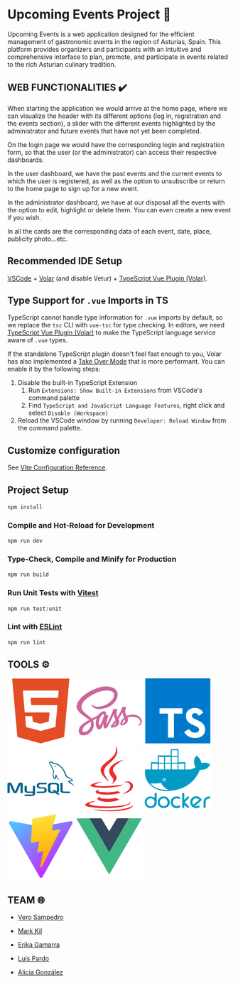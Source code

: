 # Upcoming Events Project 📜

Upcoming Events is a web application designed for the efficient management of gastronomic events in the region of Asturias, Spain. This platform provides organizers and participants with an intuitive and comprehensive interface to plan, promote, and participate in events related to the rich Asturian culinary tradition.

## WEB FUNCTIONALITIES ✔️

When starting the application we would arrive at the home page, where we can visualize the header with its different options (log in, registration and the events section), a slider with the different events highlighted by the administrator and future events that have not yet been completed.

On the login page we would have the corresponding login and registration form, so that the user (or the administrator) can access their respective dashboards. 

In the user dashboard, we have the past events and the current events to which the user is registered, as well as the option to unsubscribe or return to the home page to sign up for a new event.

In the administrator dashboard, we have at our disposal all the events with the option to edit, highlight or delete them. You can even create a new event if you wish.

In all the cards are the corresponding data of each event, date, place, publicity photo...etc.

## Recommended IDE Setup

[VSCode](https://code.visualstudio.com/) + [Volar](https://marketplace.visualstudio.com/items?itemName=Vue.volar) (and disable Vetur) + [TypeScript Vue Plugin (Volar)](https://marketplace.visualstudio.com/items?itemName=Vue.vscode-typescript-vue-plugin).

## Type Support for `.vue` Imports in TS

TypeScript cannot handle type information for `.vue` imports by default, so we replace the `tsc` CLI with `vue-tsc` for type checking. In editors, we need [TypeScript Vue Plugin (Volar)](https://marketplace.visualstudio.com/items?itemName=Vue.vscode-typescript-vue-plugin) to make the TypeScript language service aware of `.vue` types.

If the standalone TypeScript plugin doesn't feel fast enough to you, Volar has also implemented a [Take Over Mode](https://github.com/johnsoncodehk/volar/discussions/471#discussioncomment-1361669) that is more performant. You can enable it by the following steps:

1. Disable the built-in TypeScript Extension
    1) Run `Extensions: Show Built-in Extensions` from VSCode's command palette
    2) Find `TypeScript and JavaScript Language Features`, right click and select `Disable (Workspace)`
2. Reload the VSCode window by running `Developer: Reload Window` from the command palette.

## Customize configuration

See [Vite Configuration Reference](https://vitejs.dev/config/).

## Project Setup

```sh
npm install
```

### Compile and Hot-Reload for Development

```sh
npm run dev
```

### Type-Check, Compile and Minify for Production

```sh
npm run build
```

### Run Unit Tests with [Vitest](https://vitest.dev/)

```sh
npm run test:unit
```

### Lint with [ESLint](https://eslint.org/)

```sh
npm run lint
```

## TOOLS ⚙️
 
 ![alt text](image.png)
 ![alt text](image-1.png)
 ![alt text](image-2.png)
 ![alt text](image-4.png)
 ![alt text](image-6.png)
 ![alt text](image-7.png)
 ![alt text](image-8.png)
 ![alt text](image-9.png)

 ## TEAM 🌐

 - [Vero Sampedro](https://github.com/verosampedro)

 - [Mark Kil](https://github.com/MarkWebDeveloper)

 - [Erika Gamarra](https://github.com/erigt)

 - [Luis Pardo](https://github.com/luispardosuarez)

 - [Alicia González](https://github.com/Aliglez)
 
